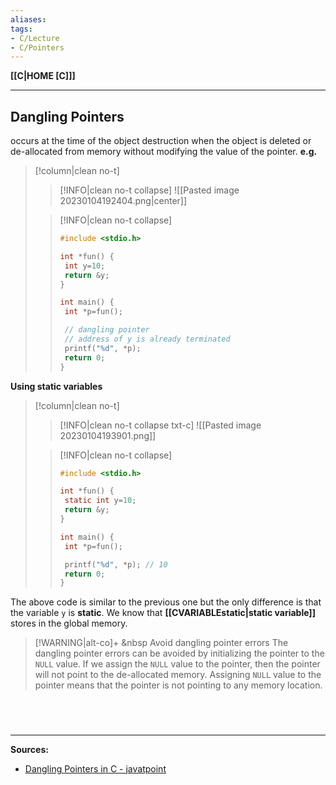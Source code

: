 ```yaml
---
aliases:
tags:
- C/Lecture
- C/Pointers
---
```

**[[C|HOME [C]]]**

---
## Dangling Pointers
occurs at the time of the object destruction when the object is deleted or de-allocated from memory without modifying the value of the pointer.
**e.g.**
>[!column|clean no-t]
>>[!INFO|clean no-t collapse]
>> ![[Pasted image 20230104192404.png|center]]
>
>>[!INFO|clean no-t collapse]
>> ```C
>> #include <stdio.h>
>> 
>> int *fun() {
>> 	int y=10;
>> 	return &y;
>> }
>> 
>> int main() {
>> 	int *p=fun();
>> 
>> 	// dangling pointer
>> 	// address of y is already terminated
>> 	printf("%d", *p);
>> 	return 0;
>> }
>> ```

**Using static variables**
>[!column|clean no-t]
>>[!INFO|clean no-t collapse txt-c]
>> ![[Pasted image 20230104193901.png]]
>
>>[!INFO|clean no-t collapse]
>> ```C
>> #include <stdio.h>
>> 
>> int *fun() {
>> 	static int y=10;
>> 	return &y;
>> }
>> 
>> int main() {
>> 	int *p=fun();
>> 
>> 	printf("%d", *p); // 10
>> 	return 0;
>> }
>> ```

The above code is similar to the previous one but the only difference is that the variable `y` is **static**. We know that **[[CVARIABLEstatic|static variable]]** stores in the global memory.

>[!WARNING|alt-co]+ &nbsp Avoid dangling pointer errors
> The dangling pointer errors can be avoided by initializing the pointer to the `NULL` value. If we assign the `NULL` value to the pointer, then the pointer will not point to the de-allocated memory. Assigning `NULL` value to the pointer means that the pointer is not pointing to any memory location.

<br>

# 
---
**Sources:**
- [Dangling Pointers in C - javatpoint](https://www.javatpoint.com/dangling-pointers-in-c)